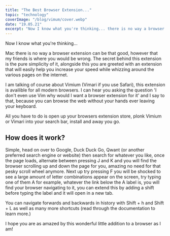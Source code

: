 ```yaml
---
title: "The Best Browser Extension..."
topic: "technology"
coverImage: "/blog/vimum/cover.webp"
date: "19.05.21"
excerpt: "Now I know what you're thinking... there is no way a browser extension can be that good"
---
```


Now I know what you're thinking...

Mac there is no way a browser extension can be that good, however that my friends is where you would be wrong. The secret behind this extension is the pure simplicity of it, alongside this you are greeted with an extension that will easily help you increase your speed while whizzing around the various pages on the internet.

I am talking of course about Vimium (Vimari if you use Safari), this extension is availible for all modern browsers. I can hear you asking the question 'I don't even use Vim why would I want a browser extension for it' and I say to that, because you can browse the web without your hands ever leaving your keyboard.

All you have to do is open up your browsers extension store, plonk Vimium or Vimari into your search bar, install and away you go.

## How does it work?

Simple, head on over to Google, Duck Duck Go, Qwant (or another preferred search engine or website) then search for whatever you like, once the page loads, alternate between pressing J and K and you will find the browser scrolling up and down the page for you, amazing no need for that pesky scroll wheel anymore. Next up try pressing F you will be shocked to see a large amount of letter combinations appear on the screen, try typing one of them A for example, whatever the link below the A label is, you will find your browser navigating to it, you can extend this by adding a shift before typing the label and it will open in a new tab.

You can navigate forwards and backwards in history with Shift + h and Shift + L as well as many more shortcuts (read through the documentation to learn more.)

I hope you are as amazed by this wonderful little addition to a browser as I am!
